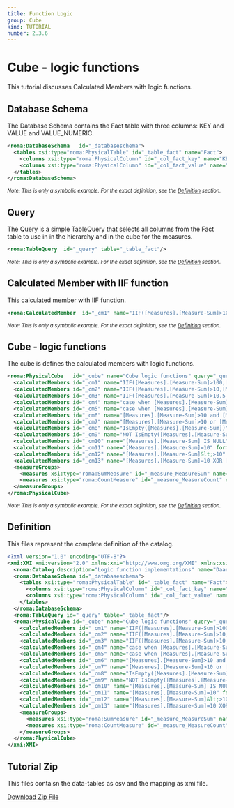 ```yaml
---
title: Function Logic
group: Cube
kind: TUTORIAL
number: 2.3.6
---
```

# Cube - logic functions

This tutorial discusses Calculated Members with logic functions.



## Database Schema

The Database Schema contains the Fact table with three columns: KEY and VALUE and VALUE_NUMERIC.


```xml
<roma:DatabaseSchema   id="_databaseschema">
  <tables xsi:type="roma:PhysicalTable" id="_table_fact" name="Fact">
    <columns xsi:type="roma:PhysicalColumn" id="_col_fact_key" name="KEY"/>
    <columns xsi:type="roma:PhysicalColumn" id="_col_fact_value" name="VALUE" type="Integer"/>
  </tables>
</roma:DatabaseSchema>

```
*<small>Note: This is only a symbolic example. For the exact definition, see the [Definition](#definition) section.</small>*
## Query

The Query is a simple TableQuery that selects all columns from the Fact table to use in in the hierarchy and in the cube for the measures.


```xml
<roma:TableQuery  id="_query" table="_table_fact"/>

```
*<small>Note: This is only a symbolic example. For the exact definition, see the [Definition](#definition) section.</small>*
## Calculated Member with IIF function

This calculated member with IIF function.


```xml
<roma:CalculatedMember  id="_cm1" name="IIF([Measures].[Measure-Sum]>100,[Measures].[Measure-Sum],Null)" formula="IIF([Measures].[Measure-Sum]>100,[Measures].[Measure-Sum],Null)"/>

```
*<small>Note: This is only a symbolic example. For the exact definition, see the [Definition](#definition) section.</small>*
## Cube - logic functions

The cube is defines the calculated members with logic functions.


```xml
<roma:PhysicalCube   id="_cube" name="Cube logic functions" query="_query">
  <calculatedMembers id="_cm1" name="IIF([Measures].[Measure-Sum]>100,[Measures].[Measure-Sum],Null)" formula="IIF([Measures].[Measure-Sum]>100,[Measures].[Measure-Sum],Null)"/>
  <calculatedMembers id="_cm2" name="IIF([Measures].[Measure-Sum]>10,[Measures].[Measure-Sum],Null)" formula="IIF([Measures].[Measure-Sum]>10,[Measures].[Measure-Sum],Null)"/>
  <calculatedMembers id="_cm3" name="IIF([Measures].[Measure-Sum]>10,5,10)" formula="IIF([Measures].[Measure-Sum]>10,5,10)"/>
  <calculatedMembers id="_cm4" name="case when [Measures].[Measure-Sum]>10 then [Measures].[Measure-Sum] else [Measures].[Measure-Count] end" formula="case when [Measures].[Measure-Sum]>10 then [Measures].[Measure-Sum] else [Measures].[Measure-Count] end"/>
  <calculatedMembers id="_cm5" name="case when [Measures].[Measure-Sum]>100 then [Measures].[Measure-Sum] else [Measures].[Measure-Count] end" formula="case when [Measures].[Measure-Sum]>100 then [Measures].[Measure-Sum] else [Measures].[Measure-Count] end"/>
  <calculatedMembers id="_cm6" name="[Measures].[Measure-Sum]>10 and [Measures].[Measure-Count]>0" formula="[Measures].[Measure-Sum]>10 and [Measures].[Measure-Count]>0"/>
  <calculatedMembers id="_cm7" name="[Measures].[Measure-Sum]>10 or [Measures].[Measure-Count]>0" formula="[Measures].[Measure-Sum]>10 or [Measures].[Measure-Count]>0"/>
  <calculatedMembers id="_cm8" name="IsEmpty([Measures].[Measure-Sum])" formula="IsEmpty([Measures].[Measure-Sum])"/>
  <calculatedMembers id="_cm9" name="NOT IsEmpty([Measures].[Measure-Sum])" formula="NOT IsEmpty([Measures].[Measure-Sum])"/>
  <calculatedMembers id="_cm10" name="[Measures].[Measure-Sum] IS NULL" formula="[Measures].[Measure-Sum] IS NULL"/>
  <calculatedMembers id="_cm11" name="[Measures].[Measure-Sum]=10" formula="[Measures].[Measure-Sum]=10"/>
  <calculatedMembers id="_cm12" name="[Measures].[Measure-Sum]&lt;>10" formula="[Measures].[Measure-Sum]&lt;>10"/>
  <calculatedMembers id="_cm13" name="[Measures].[Measure-Sum]=10 XOR [Measures].[Measure-Sum]>10" formula="[Measures].[Measure-Sum]=10 XOR [Measures].[Measure-Sum]>10"/>
  <measureGroups>
    <measures xsi:type="roma:SumMeasure" id="_measure_MeasureSum" name="Measure-Sum" column="_col_fact_value"/>
    <measures xsi:type="roma:CountMeasure" id="_measure_MeasureCount" name="Measure-Count" column="_col_fact_value"/>
  </measureGroups>
</roma:PhysicalCube>

```
*<small>Note: This is only a symbolic example. For the exact definition, see the [Definition](#definition) section.</small>*

## Definition

This files represent the complete definition of the catalog.

```xml
<?xml version="1.0" encoding="UTF-8"?>
<xmi:XMI xmi:version="2.0" xmlns:xmi="http://www.omg.org/XMI" xmlns:xsi="http://www.w3.org/2001/XMLSchema-instance" xmlns:roma="https://www.daanse.org/spec/org.eclipse.daanse.rolap.mapping">
  <roma:Catalog description="Logic function implementations" name="Daanse Tutorial - Function Logic" cubes="_cube" dbschemas="_databaseschema"/>
  <roma:DatabaseSchema id="_databaseschema">
    <tables xsi:type="roma:PhysicalTable" id="_table_fact" name="Fact">
      <columns xsi:type="roma:PhysicalColumn" id="_col_fact_key" name="KEY"/>
      <columns xsi:type="roma:PhysicalColumn" id="_col_fact_value" name="VALUE" type="Integer"/>
    </tables>
  </roma:DatabaseSchema>
  <roma:TableQuery id="_query" table="_table_fact"/>
  <roma:PhysicalCube id="_cube" name="Cube logic functions" query="_query">
    <calculatedMembers id="_cm1" name="IIF([Measures].[Measure-Sum]>100,[Measures].[Measure-Sum],Null)" formula="IIF([Measures].[Measure-Sum]>100,[Measures].[Measure-Sum],Null)"/>
    <calculatedMembers id="_cm2" name="IIF([Measures].[Measure-Sum]>10,[Measures].[Measure-Sum],Null)" formula="IIF([Measures].[Measure-Sum]>10,[Measures].[Measure-Sum],Null)"/>
    <calculatedMembers id="_cm3" name="IIF([Measures].[Measure-Sum]>10,5,10)" formula="IIF([Measures].[Measure-Sum]>10,5,10)"/>
    <calculatedMembers id="_cm4" name="case when [Measures].[Measure-Sum]>10 then [Measures].[Measure-Sum] else [Measures].[Measure-Count] end" formula="case when [Measures].[Measure-Sum]>10 then [Measures].[Measure-Sum] else [Measures].[Measure-Count] end"/>
    <calculatedMembers id="_cm5" name="case when [Measures].[Measure-Sum]>100 then [Measures].[Measure-Sum] else [Measures].[Measure-Count] end" formula="case when [Measures].[Measure-Sum]>100 then [Measures].[Measure-Sum] else [Measures].[Measure-Count] end"/>
    <calculatedMembers id="_cm6" name="[Measures].[Measure-Sum]>10 and [Measures].[Measure-Count]>0" formula="[Measures].[Measure-Sum]>10 and [Measures].[Measure-Count]>0"/>
    <calculatedMembers id="_cm7" name="[Measures].[Measure-Sum]>10 or [Measures].[Measure-Count]>0" formula="[Measures].[Measure-Sum]>10 or [Measures].[Measure-Count]>0"/>
    <calculatedMembers id="_cm8" name="IsEmpty([Measures].[Measure-Sum])" formula="IsEmpty([Measures].[Measure-Sum])"/>
    <calculatedMembers id="_cm9" name="NOT IsEmpty([Measures].[Measure-Sum])" formula="NOT IsEmpty([Measures].[Measure-Sum])"/>
    <calculatedMembers id="_cm10" name="[Measures].[Measure-Sum] IS NULL" formula="[Measures].[Measure-Sum] IS NULL"/>
    <calculatedMembers id="_cm11" name="[Measures].[Measure-Sum]=10" formula="[Measures].[Measure-Sum]=10"/>
    <calculatedMembers id="_cm12" name="[Measures].[Measure-Sum]&lt;>10" formula="[Measures].[Measure-Sum]&lt;>10"/>
    <calculatedMembers id="_cm13" name="[Measures].[Measure-Sum]=10 XOR [Measures].[Measure-Sum]>10" formula="[Measures].[Measure-Sum]=10 XOR [Measures].[Measure-Sum]>10"/>
    <measureGroups>
      <measures xsi:type="roma:SumMeasure" id="_measure_MeasureSum" name="Measure-Sum" column="_col_fact_value"/>
      <measures xsi:type="roma:CountMeasure" id="_measure_MeasureCount" name="Measure-Count" column="_col_fact_value"/>
    </measureGroups>
  </roma:PhysicalCube>
</xmi:XMI>

```



## Tutorial Zip
This files contaisn the data-tables as csv and the mapping as xmi file.

<a href="./zip/tutorial.function.logic.zip" download>Download Zip File</a>
